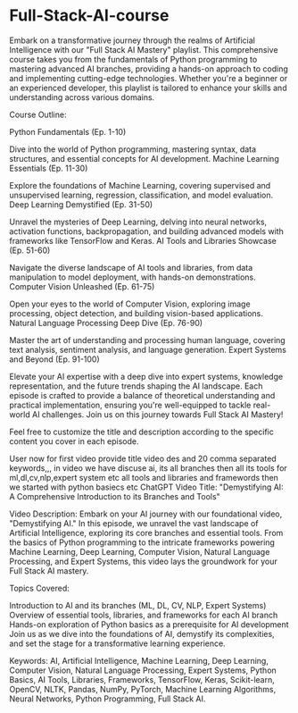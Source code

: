 # Full-Stack-AI-course
Embark on a transformative journey through the realms of Artificial Intelligence with our "Full Stack AI Mastery" playlist. This comprehensive course takes you from the fundamentals of Python programming to mastering advanced AI branches, providing a hands-on approach to coding and implementing cutting-edge technologies. Whether you're a beginner or an experienced developer, this playlist is tailored to enhance your skills and understanding across various domains.

Course Outline:

Python Fundamentals (Ep. 1-10)

Dive into the world of Python programming, mastering syntax, data structures, and essential concepts for AI development.
Machine Learning Essentials (Ep. 11-30)

Explore the foundations of Machine Learning, covering supervised and unsupervised learning, regression, classification, and model evaluation.
Deep Learning Demystified (Ep. 31-50)

Unravel the mysteries of Deep Learning, delving into neural networks, activation functions, backpropagation, and building advanced models with frameworks like TensorFlow and Keras.
AI Tools and Libraries Showcase (Ep. 51-60)

Navigate the diverse landscape of AI tools and libraries, from data manipulation to model deployment, with hands-on demonstrations.
Computer Vision Unleashed (Ep. 61-75)

Open your eyes to the world of Computer Vision, exploring image processing, object detection, and building vision-based applications.
Natural Language Processing Deep Dive (Ep. 76-90)

Master the art of understanding and processing human language, covering text analysis, sentiment analysis, and language generation.
Expert Systems and Beyond (Ep. 91-100)

Elevate your AI expertise with a deep dive into expert systems, knowledge representation, and the future trends shaping the AI landscape.
Each episode is crafted to provide a balance of theoretical understanding and practical implementation, ensuring you're well-equipped to tackle real-world AI challenges. Join us on this journey towards Full Stack AI Mastery!

Feel free to customize the title and description according to the specific content you cover in each episode.




User
now for first video provide title video des and 20 comma separated keywords,,, in video we have discuse ai, its all branches then all its tools for ml,dl,cv,nlp,expert system etc all tools and libraries and framewords then we started with python basiecs etc
ChatGPT
Video Title:
"Demystifying AI: A Comprehensive Introduction to its Branches and Tools"

Video Description:
Embark on your AI journey with our foundational video, "Demystifying AI." In this episode, we unravel the vast landscape of Artificial Intelligence, exploring its core branches and essential tools. From the basics of Python programming to the intricate frameworks powering Machine Learning, Deep Learning, Computer Vision, Natural Language Processing, and Expert Systems, this video lays the groundwork for your Full Stack AI mastery.

Topics Covered:

Introduction to AI and its branches (ML, DL, CV, NLP, Expert Systems)
Overview of essential tools, libraries, and frameworks for each AI branch
Hands-on exploration of Python basics as a prerequisite for AI development
Join us as we dive into the foundations of AI, demystify its complexities, and set the stage for a transformative learning experience.

Keywords:
AI, Artificial Intelligence, Machine Learning, Deep Learning, Computer Vision, Natural Language Processing, Expert Systems, Python Basics, AI Tools, Libraries, Frameworks, TensorFlow, Keras, Scikit-learn, OpenCV, NLTK, Pandas, NumPy, PyTorch, Machine Learning Algorithms, Neural Networks, Python Programming, Full Stack AI.






